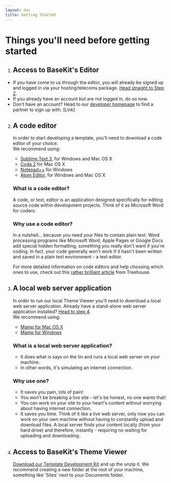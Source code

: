 ```yaml
---
layout: doc
title: Getting Started
---
```


# Things you'll need before getting started

1. ## Access to BaseKit's Editor
  * If you have come to us through the editor, you will already be signed up and logged in via your hosting/telecoms package. [Head straight to Step 2](#a-code-editor).
  * If you already have an account but are not logged in, do so now.
  * Don't have an account? Head to our [developer homepage](http://www.basekit.com/developers) to find a partner to sign up with. [Link]

2. ## A code editor 
   In order to start developing a template, you'll need to download a code editor of your choice. <br/> We recommend using:
   * [Sublime Text 3](http://www.sublimetext.com/3), for Windows and Mac OS X
   * [Coda 2](http://panic.com/coda/) for Mac OS X
   * [Notepad++](http://notepad-plus-plus.org/) for Windows
   * [Atom Editor](https://atom.io/), for Windows and Mac OS X

   ### What is a code editor?
   A code, or text, editor is an application designed specifically for editing source code within development projects. Think of it as Microsoft Word for coders.

   ### Why use a code editor?
   In a nutshell... because you need your files to contain plain text. Word processing programs like Microsoft Word, Apple Pages or Google Docs add special hidden formatting, something you really don't want if you're coding. In fact, your code generally won't work if it hasn't been written and saved in a plain text environment - a text editor.

   For more detailed information on code editors and help choosing which ones to use, check out this [rather brilliant article](http://blog.teamtreehouse.com/which-text-editor-should-i-use) from Treehouse.

3. ## A local web server application
   In order to run our local Theme Viewer you'll need to download a local web server application. Already have a stand-alone web server application installed? [Head to step 4](#access-to-basekits-theme-viewer). <br/> We recommend using:
   * [Mamp for Mac OS X](http://www.mamp.info/en/downloads/)
   * [Mamp for Windows](http://www.mamp.info/en/mamp_windows.html)

   ### What is a local web server application?
   * It does what is says on the tin and runs a local web server on your machine.
   * In other words, it's simulating an internet connection.

   ### Why use one?
   * It saves you pain, lots of pain! 
   * You won't be breaking a live site - let's be honest, no one wants that!
   * You can work on your site to your heart's content without worrying about having internet connection.
   * It saves you time. Think of it like a live web server, only now you can work on your own machine without having to constantly upload and download files. A local server finds your content locally (from your hard drive) and therefore, instantly - requiring no waiting for uploading and downloading. 

4. ## Access to BaseKit's Theme Viewer
   [Download our Template Development Kit](/getting-started/local-development/) and up the unzip it. We recommend creating a new folder at the root of your machine, something like 'Sites' next to your Documents folder.